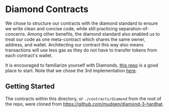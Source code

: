 # Diamond Contracts

We chose to structure our contracts with the diamond standard to ensure we write clean and concise code, while still 
practicing separation-of-concerns. Among other benefits, the diamond standard also enabled us to treat our code as one 
meta-contract which shares the same owner, address, and wallet. Architecting our contract this way also means 
transactions will use less gas as they do not have to transfer tokens from each contract's wallet.

It is encouraged to familiarize yourself with Diamonds, [this repo](https://github.com/mudgen/diamond) is a good place 
to start. Note that we chose the 3rd implementation [here](https://github.com/mudgen/diamond-3-hardhat).

## Getting Started

The contracts within this directory, or `./contracts/diamond` from the root of the repo, were cloned from 
https://github.com/mudgen/diamond-3-hardhat.


